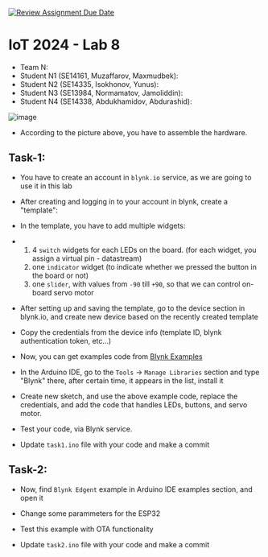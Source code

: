 [![Review Assignment Due Date](https://classroom.github.com/assets/deadline-readme-button-22041afd0340ce965d47ae6ef1cefeee28c7c493a6346c4f15d667ab976d596c.svg)](https://classroom.github.com/a/zwbwvhFk)
# IoT 2024 - Lab 8

* Team N:
* Student N1 (SE14161, Muzaffarov, Maxmudbek):
* Student N2 (SE14335, Isokhonov, Yunus):
* Student N3 (SE13984, Normamatov, Jamoliddin):
* Student N4 (SE14338, Abdukhamidov, Abdurashid):

![image](https://github.com/user-attachments/assets/289ba734-3c1b-4724-85f6-130862a8d71d)


* According to the picture above, you have to assemble the hardware.


## Task-1:

* You have to create an account in `blynk.io` service, as we are going to use it in this lab
* After creating and logging in to your account in blynk, create a "template":
* In the template, you have to add multiple widgets:
*   1) 4 `switch` widgets for each LEDs on the board. (for each widget, you assign a virtual pin - datastream)
    2) one `indicator` widget (to indicate whether we pressed the button in the board or not)
    3) one `slider`, with values from `-90` till `+90`, so that we can control on-board servo motor

* After setting up and saving the template, go to the device section in blynk.io, and create new device based on the recently created template
* Copy the credentials from the device info (template ID, blynk authentication token, etc...)

* Now, you can get examples code from [Blynk Examples](https://examples.blynk.cc/)

* In the Arduino IDE, go to the `Tools` -> `Manage Libraries` section and type "Blynk" there, after certain time, it appears in the list, install it
* Create new sketch, and use the above example code, replace the credentials, and add the code that handles LEDs, buttons, and servo motor.
* Test your code, via Blynk service.

* Update `task1.ino` file with your code and make a commit


## Task-2:

* Now, find `Blynk Edgent` example in Arduino IDE examples section, and open it
* Change some parammeters for the ESP32
* Test this example with OTA functionality

* Update `task2.ino` file with your code and make a commit
